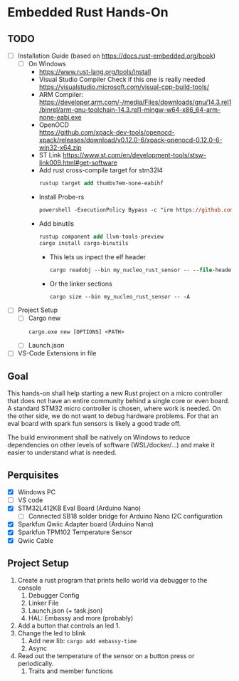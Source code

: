 # Embedded Rust Hands-On

## TODO

- [ ] Installation Guide (based on <https://docs.rust-embedded.org/book>)
  - [ ] On Windows
    - <https://www.rust-lang.org/tools/install>
    - Visual Studio Compiler
      Check if this one is really needed    
      <https://visualstudio.microsoft.com/visual-cpp-build-tools/>
    - ARM Compiler:  
      <https://developer.arm.com/-/media/Files/downloads/gnu/14.3.rel1/binrel/arm-gnu-toolchain-14.3.rel1-mingw-w64-x86_64-arm-none-eabi.exe>
    - OpenOCD  
      <https://github.com/xpack-dev-tools/openocd-xpack/releases/download/v0.12.0-6/xpack-openocd-0.12.0-6-win32-x64.zip> 
    - ST Link
      <https://www.st.com/en/development-tools/stsw-link009.html#get-software>  
    - Add rust cross-compile target for stm32l4  
      ```ps
      rustup target add thumbv7em-none-eabihf
      ``` 
    - Install Probe-rs  
      ```ps
      powershell -ExecutionPolicy Bypass -c "irm https://github.com/probe-rs/probe-rs/releases/latest/download/probe-rs-tools-installer.ps1 | iex"
      ``` 
    - Add binutils
      ```ps
      rustup component add llvm-tools-preview
      cargo install cargo-binutils
      ```
        - This lets us inpect the elf header
          ```ps
          cargo readobj --bin my_nucleo_rust_sensor -- --file-headers
          ```
        - Or the linker sections
          ```ps
          cargo size --bin my_nucleo_rust_sensor -- -A
          ```
- [ ] Project Setup
  - [ ] Cargo new  
    ```ps
    cargo.exe new [OPTIONS] <PATH>
    ```
  - [ ] Launch.json
- [ ] VS-Code Extensions in file 

## Goal

This hands-on shall help starting a new Rust project on a micro controller that does not have an entire community behind a single core or even board.
A standard STM32 micro controller is chosen, where work is needed.
On the other side, we do not want to debug hardware problems.
For that an eval board with spark fun sensors is likely a good trade off.

The build environment shall be natively on Windows to reduce dependencies on other levels of software (WSL/docker/...) and make it easier to understand what is needed.

## Perquisites

- [x] Windows PC
- [ ] VS code
- [x] STM32L412KB Eval Board (Arduino Nano)
  - [ ] Connected SB18 solder bridge for Arduino Nano I2C configuration
- [x] Sparkfun Qwiic Adapter board (Arduino Nano)
- [x] Sparkfun TPM102 Temperature Sensor
- [x] Qwiic Cable

## Project Setup

1. Create a rust program that prints hello world via debugger to the console
   1. Debugger Config
   2. Linker File
   3. Launch.json (+ task.json)
   4. HAL: Embassy and more (probably)
2. Add a button that controls an led
   1. 
3. Change the led to blink
   1. Add new lib: `cargo add embassy-time`
   2. Async
4. Read out the temperature of the sensor on a button press or periodically.
   1. Traits and member functions


